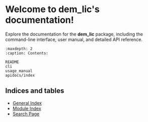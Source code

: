 # Welcome to dem_lic's documentation!

Explore the documentation for the **dem_lic** package, including the command-line interface, user manual, and detailed API reference.


```{toctree}
:maxdepth: 2
:caption: Contents:

README
cli
usage_manual
apidocs/index
```

## Indices and tables

- [General Index](genindex)
- [Module Index](modindex)
- [Search Page](search)


